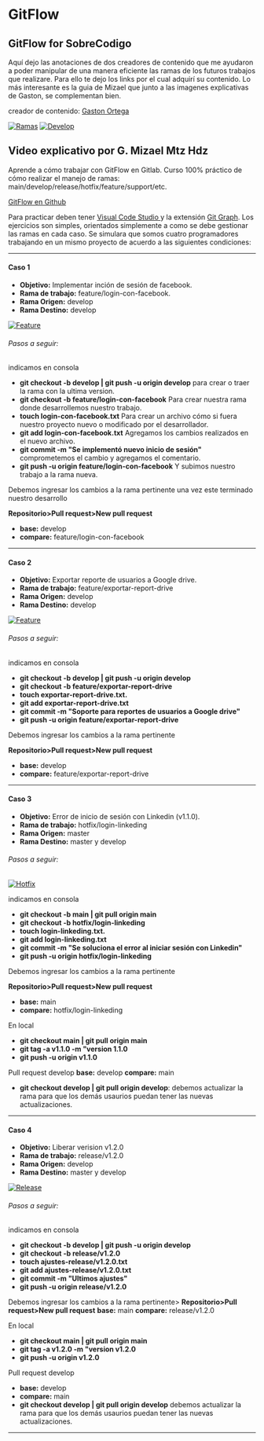 # GitFlow

## **GitFlow for SobreCodigo**

Aquí dejo las anotaciones de dos creadores de contenido que me ayudaron a poder manipular de una manera eficiente las ramas de los futuros trabajos que realizare. Para ello te dejo los links por el cual adquirí su contenido. Lo más interesante es la guia de Mizael que junto a las imagenes explicativas de Gaston, se complementan bien. 

creador de contenido:  [Gaston Ortega](https://www.instagram.com/sobrecodigo/ "Gaston Ortega")

[![Ramas](img/1GitFlow.jpeg "Ramas")](https://imgur.com/uZ9KJnd "Ramas") 
[![Develop](img/4GitFlow.jpeg "Develop")](https://imgur.com/DFkAkav "Develop")


## Video explicativo por G. Mizael Mtz Hdz

Aprende a cómo trabajar con GitFlow en Gitlab. 
Curso 100% práctico de cómo realizar el manejo de ramas: main/develop/release/hotfix/feature/support/etc.

[GitFlow en Github](https://www.youtube.com/watch?v=LkYWop93S70 "GitFlow en Github")

Para practicar deben tener [Visual Code Studio ](https://code.visualstudio.com/ "Visual Code Studio ") y la extensión [Git Graph](https://marketplace.visualstudio.com/items?itemName=mhutchie.git-graph "Git Graph"). 
Los ejercicios son simples, orientados simplemente a como se debe gestionar las ramas en cada caso. Se simulara que somos cuatro programadores trabajando en un mismo proyecto de acuerdo a las siguientes condiciones: 


------------


#### **Caso 1**
- **Objetivo:** Implementar inción de sesión de facebook.
- **Rama de trabajo:** feature/login-con-facebook.
- **Rama Origen:** develop
- **Rama Destino:** develop

[![Feature](img/5GitFlow.jpeg "Feature")](https://imgur.com/8oOjgBJ "Feature")

###### Pasos a seguir: 
indicamos en consola
- **git checkout -b develop | git push -u origin develop** para crear o traer la rama con la ultima version.
- **git checkout -b feature/login-con-facebook** Para crear nuestra rama donde desarrollemos nuestro trabajo. 
- **touch login-con-facebook.txt**  Para crear un archivo cómo si fuera nuestro proyecto nuevo o modificado por el desarrollador. 
- **git add login-con-facebook.txt** Agregamos los cambios realizados en el nuevo archivo. 
- **git commit -m "Se implementó nuevo inicio de sesión"** comprometemos el cambio y agregamos el comentario.
- **git push -u origin feature/login-con-facebook**  Y subimos nuestro trabajo a la rama nueva. 

Debemos ingresar los cambios a la rama pertinente una vez este terminado nuestro desarrollo 

**Repositorio>Pull request>New pull request**

- **base:** develop
- **compare:** feature/login-con-facebook


------------


#### **Caso 2**
- **Objetivo:** Exportar reporte de usuarios a Google drive. 
- **Rama de trabajo:** feature/exportar-report-drive
- **Rama Origen:** develop
- **Rama Destino:** develop

[![Feature](img/5GitFlow.jpeg "Feature")](https://imgur.com/8oOjgBJ "Feature")

###### Pasos a seguir: 
indicamos en consola
- **git checkout -b develop | git push -u origin develop** 
- **git checkout -b feature/exportar-report-drive**
- **touch exportar-report-drive.txt.** 
- **git add exportar-report-drive.txt** 
- **git commit -m "Soporte para reportes de usuarios a Google drive"** 
- **git push -u origin feature/exportar-report-drive**  

Debemos ingresar los cambios a la rama pertinente

**Repositorio>Pull request>New pull request**

- **base:** develop
- **compare:** feature/exportar-report-drive

------------




#### **Caso 3**
- **Objetivo:** Error de inicio de sesión con Linkedin (v1.1.0). 
- **Rama de trabajo:** hotfix/login-linkeding
- **Rama Origen:** master
- **Rama Destino:** master y develop
###### Pasos a seguir: 

[![Hotfix](img/3GitFlow.jpeg "Hotfix")](https://imgur.com/yXso3HN "Hotfix")

indicamos en consola
- **git checkout -b main | git pull origin main** 
- **git checkout -b hotfix/login-linkeding** 
- **touch login-linkeding.txt.**  
- **git add login-linkeding.txt**
- **git commit -m "Se soluciona el error al iniciar sesión con Linkedin"** 
- **git push -u origin hotfix/login-linkeding**  

Debemos ingresar los cambios a la rama pertinente

**Repositorio>Pull request>New pull request**

- **base:** main
- **compare:** hotfix/login-linkeding

En local
- **git checkout main  | git pull origin main**
- **git tag -a v1.1.0 -m "version 1.1.0**
- **git push -u origin v1.1.0**

Pull request develop
**base:** develop
**compare:** main
- **git checkout develop | git pull origin develop**: debemos actualizar la rama para que los demás usaurios puedan tener las nuevas actualizaciones.

------------

#### **Caso 4**
- **Objetivo:** Liberar verision v1.2.0 
- **Rama de trabajo:** release/v1.2.0
- **Rama Origen:** develop
- **Rama Destino:** master y develop

[![Release](img/6GitFlow.jpeg "Release")](https://imgur.com/TYOD8if "Release")


###### Pasos a seguir: 
indicamos en consola
- **git checkout -b develop | git push -u origin develop** 
- **git checkout -b release/v1.2.0**
- **touch ajustes-release/v1.2.0.txt** 
- **git add ajustes-release/v1.2.0.txt** 
- **git commit -m "Ultimos ajustes"** 
- **git push -u origin release/v1.2.0**  

Debemos ingresar los cambios a la rama pertinente>
**Repositorio>Pull request>New pull request**
**base:** main
**compare:** release/v1.2.0

En local
- **git checkout main  | git pull origin main**
- **git tag -a v1.2.0 -m "version v1.2.0**
- **git push -u origin v1.2.0**

Pull request develop
- **base:** develop
- **compare:** main
- **git checkout develop | git pull origin develop**  debemos actualizar la rama para que los demás usaurios puedan tener las nuevas actualizaciones.

------------



